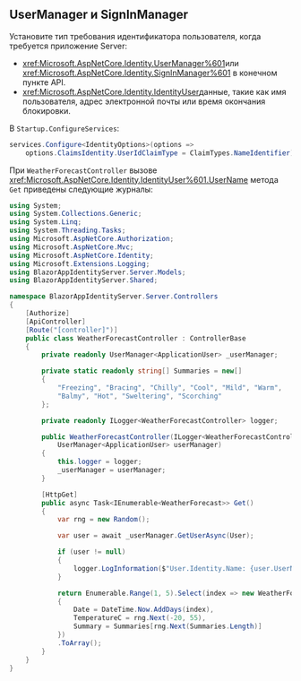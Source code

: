 ## <a name="usermanager-and-signinmanager"></a>UserManager и SignInManager

Установите тип требования идентификатора пользователя, когда требуется приложение Server:

* <xref:Microsoft.AspNetCore.Identity.UserManager%601>или <xref:Microsoft.AspNetCore.Identity.SignInManager%601> в конечном пункте API.
* <xref:Microsoft.AspNetCore.Identity.IdentityUser>данные, такие как имя пользователя, адрес электронной почты или время окончания блокировки.

В `Startup.ConfigureServices`:

```csharp
services.Configure<IdentityOptions>(options => 
    options.ClaimsIdentity.UserIdClaimType = ClaimTypes.NameIdentifier);
```

При `WeatherForecastController` вызове <xref:Microsoft.AspNetCore.Identity.IdentityUser%601.UserName> метода `Get` приведены следующие журналы:

```csharp
using System;
using System.Collections.Generic;
using System.Linq;
using System.Threading.Tasks;
using Microsoft.AspNetCore.Authorization;
using Microsoft.AspNetCore.Mvc;
using Microsoft.AspNetCore.Identity;
using Microsoft.Extensions.Logging;
using BlazorAppIdentityServer.Server.Models;
using BlazorAppIdentityServer.Shared;

namespace BlazorAppIdentityServer.Server.Controllers
{
    [Authorize]
    [ApiController]
    [Route("[controller]")]
    public class WeatherForecastController : ControllerBase
    {
        private readonly UserManager<ApplicationUser> _userManager;

        private static readonly string[] Summaries = new[]
        {
            "Freezing", "Bracing", "Chilly", "Cool", "Mild", "Warm", 
            "Balmy", "Hot", "Sweltering", "Scorching"
        };

        private readonly ILogger<WeatherForecastController> logger;

        public WeatherForecastController(ILogger<WeatherForecastController> logger, 
            UserManager<ApplicationUser> userManager)
        {
            this.logger = logger;
            _userManager = userManager;
        }

        [HttpGet]
        public async Task<IEnumerable<WeatherForecast>> Get()
        {
            var rng = new Random();

            var user = await _userManager.GetUserAsync(User);

            if (user != null)
            {
                logger.LogInformation($"User.Identity.Name: {user.UserName}");
            }

            return Enumerable.Range(1, 5).Select(index => new WeatherForecast
            {
                Date = DateTime.Now.AddDays(index),
                TemperatureC = rng.Next(-20, 55),
                Summary = Summaries[rng.Next(Summaries.Length)]
            })
            .ToArray();
        }
    }
}
```
